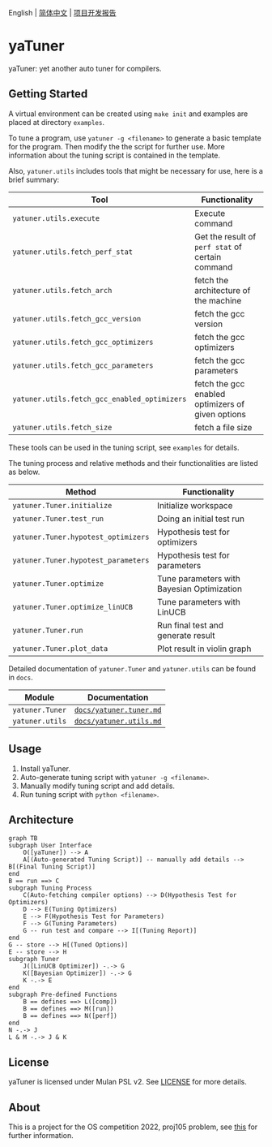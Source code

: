 English | [简体中文](README_CN.md) | [项目开发报告](docs/report.pdf)

# yaTuner

yaTuner: yet another auto tuner for compilers.

## Getting Started

A virtual environment can be created using `make init` and examples are placed at directory `examples`.

To tune a program, use `yatuner -g <filename>` to generate a basic template for the program. Then modify the the script for further use. More information about the tuning script is contained in the template.

Also, `yatuner.utils` includes tools that might be necessary for use, here is a brief summary:

| Tool                                         | Functionality                                     |
| -------------------------------------------- | ------------------------------------------------- |
| `yatuner.utils.execute`                      | Execute command                                   |
| `yatuner.utils.fetch_perf_stat`              | Get the result of `perf stat` of certain command  |
| `yatuner.utils.fetch_arch`                   | fetch the architecture of the machine             |
| `yatuner.utils.fetch_gcc_version`            | fetch the gcc version                             |
| `yatuner.utils.fetch_gcc_optimizers`         | fetch the gcc optimizers                          |
| `yatuner.utils.fetch_gcc_parameters`         | fetch the gcc parameters                          |
| `yatuner.utils.fetch_gcc_enabled_optimizers` | fetch the gcc enabled optimizers of given options |
| `yatuner.utils.fetch_size`                   | fetch a file size                                 |

These tools can be used in the tuning script, see `examples` for details.

The tuning process and relative methods and their functionalities are listed as below.

| Method                              | Functionality                              |
| ----------------------------------- | ------------------------------------------ |
| `yatuner.Tuner.initialize`          | Initialize workspace                       |
| `yatuner.Tuner.test_run`            | Doing an initial test run                  |
| `yatuner.Tuner.hypotest_optimizers` | Hypothesis test for optimizers             |
| `yatuner.Tuner.hypotest_parameters` | Hypothesis test for parameters             |
| `yatuner.Tuner.optimize`            | Tune parameters with Bayesian Optimization |
| `yatuner.Tuner.optimize_linUCB`     | Tune parameters with LinUCB                |
| `yatuner.Tuner.run`                 | Run final test and generate result         |
| `yatuner.Tuner.plot_data`           | Plot result in violin graph                |

Detailed documentation of `yatuner.Tuner` and `yatuner.utils` can be found in `docs`.

| Module          | Documentation                                    |
| --------------- | ------------------------------------------------ |
| `yatuner.Tuner` | [`docs/yatuner.tuner.md`](docs/yatuner.tuner.md) |
| `yatuner.utils` | [`docs/yatuner.utils.md`](docs/yatuner.utils.md) |

## Usage

1. Install yaTuner.
2. Auto-generate tuning script with `yatuner -g <filename>`.
3. Manually modify tuning script and add details.
4. Run tuning script with `python <filename>`.

## Architecture

```mermaid
graph TB
subgraph User Interface
    O([yaTuner]) --> A
    A[(Auto-generated Tuning Script)] -- manually add details --> B[(Final Tuning Script)]
end
B == run ==> C
subgraph Tuning Process
    C(Auto-fetching compiler options) --> D(Hypothesis Test for Optimizers) 
    D --> E(Tuning Optimizers)
    E --> F(Hypothesis Test for Parameters)
    F --> G(Tuning Parameters)
    G -- run test and compare --> I[(Tuning Report)]
end
G -- store --> H[(Tuned Options)]
E -- store --> H
subgraph Tuner
    J([LinUCB Optimizer]) -.-> G
    K([Bayesian Optimizer]) -.-> G
    K -.-> E
end
subgraph Pre-defined Functions
    B == defines ==> L([comp])
    B == defines ==> M([run])
    B == defines ==> N([perf])
end
N -.-> J
L & M -.-> J & K
```

## License

yaTuner is licensed under Mulan PSL v2. See [LICENSE](LICENSE) for more details.

## About

This is a project for the OS competition 2022, proj105 problem, see [this](https://github.com/oscomp/proj105-auto-tune-for-compiler) for further information.